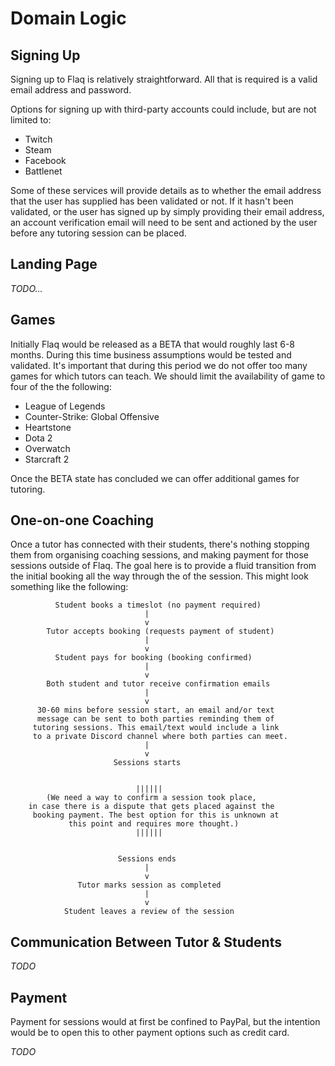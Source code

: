 # Domain Logic

## Signing Up

Signing up to Flaq is relatively straightforward. All that is required is a valid email address and password.

Options for signing up with third-party accounts could include, but are not limited to:

- Twitch
- Steam
- Facebook
- Battlenet

Some of these services will provide details as to whether the email address that the user has supplied has been validated or not. If it hasn't been validated, or the user has signed up by simply providing their email address, an account verification email will need to be sent and actioned by the user before any tutoring session can be placed.

## Landing Page

*TODO...*

## Games

Initially Flaq would be released as a BETA that would roughly last 6-8 months. During this time business assumptions would be tested and validated. It's important that during this period we do not offer too many games for which tutors can teach. We should limit the availability of game to four of the the following:

- League of Legends
- Counter-Strike: Global Offensive
- Heartstone
- Dota 2
- Overwatch
- Starcraft 2

Once the BETA state has concluded we can offer additional games for tutoring.

## One-on-one Coaching

Once a tutor has connected with their students, there's nothing stopping them from organising coaching sessions, and making payment for those sessions outside of Flaq. The goal here is to provide a fluid transition from the initial booking all the way through the of the session. This might look something like the following:

```
          Student books a timeslot (no payment required)
                              |
                              v
        Tutor accepts booking (requests payment of student)
                              |
                              v
          Student pays for booking (booking confirmed)
                              |
                              v
        Both student and tutor receive confirmation emails
                              |
                              v
      30-60 mins before session start, an email and/or text
      message can be sent to both parties reminding them of
     tutoring sessions. This email/text would include a link
     to a private Discord channel where both parties can meet.
                              |
                              v
                       Sessions starts


                            ||||||
        (We need a way to confirm a session took place,
    in case there is a dispute that gets placed against the
     booking payment. The best option for this is unknown at
             this point and requires more thought.)
                            ||||||


                        Sessions ends
                              |
                              v
               Tutor marks session as completed
                              |
                              v
            Student leaves a review of the session

```

## Communication Between Tutor & Students

*TODO*

## Payment

Payment for sessions would at first be confined to PayPal, but the intention would be to open this to other payment options such as credit card.

*TODO*
